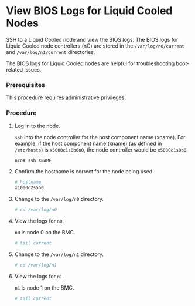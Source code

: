 # View BIOS Logs for Liquid Cooled Nodes

SSH to a Liquid Cooled node and view the BIOS logs. The BIOS logs for Liquid Cooled node controllers \(nC\) are stored in the `/var/log/n0/current` and `/var/log/n1/current` directories.

The BIOS logs for Liquid Cooled nodes are helpful for troubleshooting boot-related issues.

### Prerequisites

This procedure requires administrative privileges.

### Procedure

1.  Log in to the node.

    `ssh` into the node controller for the host component name (xname). For example, if the host component name (xname) \(as defined in `/etc/hosts`\) is `x5000c1s0b0n0`, the node controller would be `x5000c1s0b0`.

    ```bash
    ncn# ssh XNAME
    ```

2.  Confirm the hostname is correct for the node being used.

    ```bash
    # hostname
    x1000c2s5b0
    ```

3.  Change to the `/var/log/n0` directory.

    ```bash
    # cd /var/log/n0
    ```

4.  View the logs for `n0`.

    `n0` is node 0 on the BMC.

    ```bash
    # tail current
    ```

5.  Change to the `/var/log/n1` directory.

    ```bash
    # cd /var/log/n1
    ```

6.  View the logs for `n1`.

    `n1` is node 1 on the BMC.

    ```bash
    # tail current
    ```

